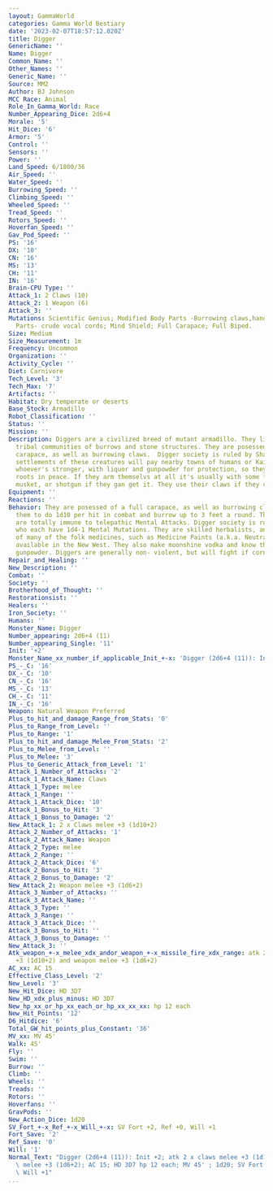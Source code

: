 ```yaml
---
layout: GammaWorld
categories: Gamma World Bestiary
date: '2023-02-07T18:57:12.020Z'
title: Digger
GenericName: ''
Name: Digger
Common_Name: ''
Other_Names: ''
Generic_Name: ''
Source: MM2
Author: BJ Johnson
MCC Race: Animal
Role_In_Gamma_World: Race
Number_Appearing_Dice: 2d6+4
Morale: '5'
Hit_Dice: '6'
Armor: '5'
Control: ''
Sensors: ''
Power: ''
Land_Speed: 6/1800/36
Air_Speed: ''
Water_Speed: ''
Burrowing_Speed: ''
Climbing_Speed: ''
Wheeled_Speed: ''
Tread_Speed: ''
Rotors_Speed: ''
Hoverfan_Speed: ''
Gav_Pod_Speed: ''
PS: '16'
DX: '10'
CN: '16'
MS: '13'
CH: '11'
IN: '16'
Brain-CPU Type: ''
Attack_1: 2 Claws (10)
Attack_2: 1 Weapon (6)
Attack_3: ''
Mutations: Scientific Genius; Modified Body Parts -Burrowing claws,hands;New Body
  Parts- crude vocal cords; Mind Shield; Full Carapace; Full Biped.
Size: Medium
Size_Measurement: 1m
Frequency: Uncommon
Organization: ''
Activity_Cycle: ''
Diet: Carnivore
Tech_Level: '3'
Tech_Max: '7'
Artifacts: ''
Habitat: Dry temperate or deserts
Base_Stock: Armadillo
Robot_Classification: ''
Status: ''
Mission: ''
Description: Diggers are a civilized breed of mutant armadillo. They live in loose
  tribal communities of burrows and stone structures. They are posessed of a full
  carapace, as well as burrowing claws.  Digger society is ruled by Shamans.  Most
  settlements of these creatures will pay nearby towns of humans or Kaiute packs,
  whoever's stronger, with liquor and gunpowder for protection, so they can tend their
  roots in peace. If they arm themselvs at all it's usually with some form of rifle,
  musket, or shotgun if they gan get it. They use their claws if they can' t.
Equipment: ''
Reactions: ''
Behavior: They are posessed of a full carapace, as well as burrowing claws that allow
  them to do 1d10 per hit in combat and burrow up to 3 feet a round. These creatures
  are totally immune to telepathic Mental Attacks. Digger society is ruled by Shamans,
  who each have 1d4-1 Mental Mutations. They are skilled herbalists, and are the source
  of many of the folk medicines, such as Medicine Paints (a.k.a. Neutralizing Pigments),
  available in the New West. They also make moonshine vodka and know the secret of
  gunpowder. Diggers are generally non- violent, but will fight if cornered.
Repair_and_Healing: ''
New_Description: ''
Combat: ''
Society: ''
Brotherhood_of_Thought: ''
Restorationsist: ''
Healers: ''
Iron_Society: ''
Humans: ''
Monster_Name: Digger
Number_appearing: 2d6+4 (11)
Number_appearing_Single: '11'
Init: '+2'
Monster_Name_xx_number_if_applicable_Init_+-x: 'Digger (2d6+4 (11)): Init +2'
PS_-_C: '16'
DX_-_C: '10'
CN_-_C: '16'
MS_-_C: '13'
CH_-_C: '11'
IN_-_C: '16'
Weapon: Natural Weapon Preferred
Plus_to_hit_and_damage_Range_from_Stats: '0'
Plus_to_Range_from_Level: ''
Plus_to_Range: '1'
Plus_to_hit_and_damage_Melee_From_Stats: '2'
Plus_to_Melee_from_Level: ''
Plus_to_Melee: '3'
Plus_to_Generic_Attack_from_Level: '1'
Attack_1_Number_of_Attacks: '2'
Attack_1_Attack_Name: Claws
Attack_1_Type: melee
Attack_1_Range: ''
Attack_1_Attack_Dice: '10'
Attack_1_Bonus_to_Hit: '3'
Attack_1_Bonus_to_Damage: '2'
New_Attack_1: 2 x Claws melee +3 (1d10+2)
Attack_2_Number_of_Attacks: '1'
Attack_2_Attack_Name: Weapon
Attack_2_Type: melee
Attack_2_Range: ''
Attack_2_Attack_Dice: '6'
Attack_2_Bonus_to_Hit: '3'
Attack_2_Bonus_to_Damage: '2'
New_Attack_2: Weapon melee +3 (1d6+2)
Attack_3_Number_of_Attacks: ''
Attack_3_Attack_Name: ''
Attack_3_Type: ''
Attack_3_Range: ''
Attack_3_Attack_Dice: ''
Attack_3_Bonus_to_Hit: ''
Attack_3_Bonus_to_Damage: ''
New_Attack_3: ''
Atk_weapon_+-x_melee_xdx_andor_weapon_+-x_missile_fire_xdx_range: atk 2 x claws melee
  +3 (1d10+2) and weapon melee +3 (1d6+2)
AC_xx: AC 15
Effective_Class_Level: '2'
New_Level: '3'
New_Hit_Dice: HD 3D7
New_HD_xdx_plus_minus: HD 3D7
New_hp_xx_or_hp_xx_each_or_hp_xx_xx_xx: hp 12 each
New_Hit_Points: '12'
D6_Hitdice: '6'
Total_GW_hit_points_plus_Constant: '36'
MV_xx: MV 45'
Walk: 45'
Fly: ''
Swim: ''
Burrow: ''
Climb: ''
Wheels: ''
Treads: ''
Rotors: ''
Hoverfans: ''
GravPods: ''
New_Action_Dice: 1d20
SV_Fort_+-x_Ref_+-x_Will_+-x: SV Fort +2, Ref +0, Will +1
Fort_Save: '2'
Ref_Save: '0'
Will: '1'
Normal_Text: "Digger (2d6+4 (11)): Init +2; atk 2 x claws melee +3 (1d10+2) and weapon\
  \ melee +3 (1d6+2); AC 15; HD 3D7 hp 12 each; MV 45' ; 1d20; SV Fort +2, Ref +0,\
  \ Will +1"
...
```

